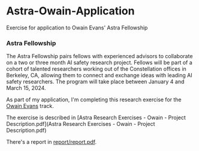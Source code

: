 # Astra-Owain-Application
Exercise for application to Owain Evans' Astra Fellowship


### Astra Fellowship
The Astra Fellowship pairs fellows with experienced advisors to collaborate on a two or three month AI safety research project. Fellows will be part of a cohort of talented researchers working out of the Constellation offices in Berkeley, CA, allowing them to connect and exchange ideas with leading AI safety researchers. The program will take place between January 4 and March 15, 2024.


As part of my application, I'm completing this research exercise for the [Owain Evans](https://owainevans.com/) track.

The exercise is described in [Astra Research Exercises - Owain - Project Description.pdf](Astra Research Exercises - Owain - Project Description.pdf)

There's a report in [report/report.pdf](report/report.pdf).
